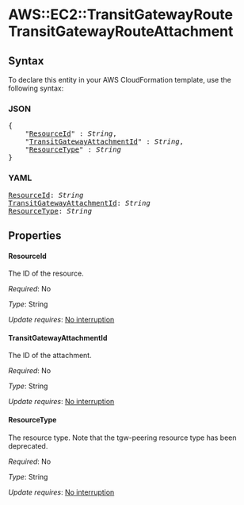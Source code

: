 # AWS::EC2::TransitGatewayRoute TransitGatewayRouteAttachment

## Syntax

To declare this entity in your AWS CloudFormation template, use the following syntax:

### JSON

<pre>
{
    "<a href="#resourceid" title="ResourceId">ResourceId</a>" : <i>String</i>,
    "<a href="#transitgatewayattachmentid" title="TransitGatewayAttachmentId">TransitGatewayAttachmentId</a>" : <i>String</i>,
    "<a href="#resourcetype" title="ResourceType">ResourceType</a>" : <i>String</i>
}
</pre>

### YAML

<pre>
<a href="#resourceid" title="ResourceId">ResourceId</a>: <i>String</i>
<a href="#transitgatewayattachmentid" title="TransitGatewayAttachmentId">TransitGatewayAttachmentId</a>: <i>String</i>
<a href="#resourcetype" title="ResourceType">ResourceType</a>: <i>String</i>
</pre>

## Properties

#### ResourceId

The ID of the resource.

_Required_: No

_Type_: String

_Update requires_: [No interruption](https://docs.aws.amazon.com/AWSCloudFormation/latest/UserGuide/using-cfn-updating-stacks-update-behaviors.html#update-no-interrupt)

#### TransitGatewayAttachmentId

The ID of the attachment.

_Required_: No

_Type_: String

_Update requires_: [No interruption](https://docs.aws.amazon.com/AWSCloudFormation/latest/UserGuide/using-cfn-updating-stacks-update-behaviors.html#update-no-interrupt)

#### ResourceType

The resource type. Note that the tgw-peering resource type has been deprecated.

_Required_: No

_Type_: String

_Update requires_: [No interruption](https://docs.aws.amazon.com/AWSCloudFormation/latest/UserGuide/using-cfn-updating-stacks-update-behaviors.html#update-no-interrupt)

